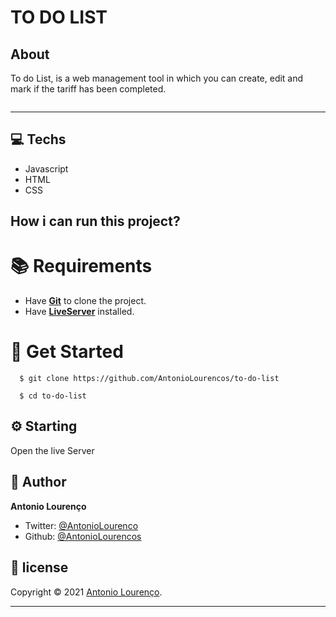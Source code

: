 # TO DO LIST

## About

<p>To do List, is a web management tool in which you can create, edit and mark if the tariff has been completed.</p>

<img src="https://i.imgur.com/BumSSbO.png" alt=""/>


<hr />

## 💻 Techs

- Javascript
- HTML
- CSS

## How i can run this project?
 
# :books: Requirements
 - Have [**Git**](https://git-scm.com/) to clone the project.
 - Have [**LiveServer**](https://marketplace.visualstudio.com/items?itemName=ritwickdey.LiveServer) installed.

# :rocket: Get Started
``` 
  $ git clone https://github.com/AntonioLourencos/to-do-list

  $ cd to-do-list
```
## :gear: Starting

<p>Open the live Server</p>

## 👤 Author

**Antonio Lourenço**

- Twitter: [@AntonioLourenco](https://twitter.com/AntonioLourouco)
- Github: [@AntonioLourencos](https://github.com/AntonioLourencos)

## 📝 license

Copyright © 2021 [Antonio Lourenço](https://github.com/AntonioLourencos).<br />

---
